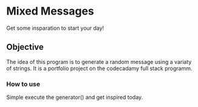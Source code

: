 # Mixed Messages
Get some insparation to start your day!

## Objective
The idea of this program is to generate a random message using a variaty of strings.
It is a portfolio project on the codecadamy full stack programm.

### How to use
Simple execute the generator() and get inspired today.
 

